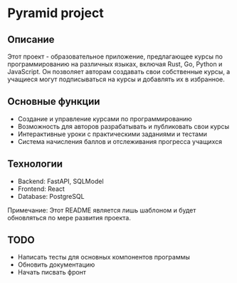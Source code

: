 # Pyramid project

## Описание

Этот проект - образовательное приложение, предлагающее курсы по программированию на различных языках, включая Rust, Go, Python и JavaScript. Он позволяет авторам создавать свои собственные курсы, а учащиеся могут подписываться на курсы и добавлять их в избранное.

## Основные функции

-   Создание и управление курсами по программированию
-   Возможность для авторов разрабатывать и публиковать свои курсы
-   Интерактивные уроки с практическими заданиями и тестами
-   Система начисления баллов и отслеживания прогресса учащихся

## Технологии

-   Backend: FastAPI, SQLModel
-   Frontend: React
-   Database: PostgreSQL

Примечание: Этот README является лишь шаблоном и будет обновляться по мере развития проекта.


## TODO

-   Написать тесты для основных компонентов программы
-   Обновить документацию
-   Начать писвать фронт